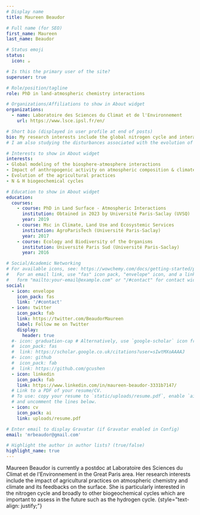 ```yaml
---
# Display name
title: Maureen Beaudor

# Full name (for SEO)
first_name: Maureen
last_name: Beaudor

# Status emoji
status:
  icon: ☕️

# Is this the primary user of the site?
superuser: true

# Role/position/tagline
role: PhD in land-atmospheric chemistry interactions 

# Organizations/Affiliations to show in About widget
organizations:
  - name: Laboratoire des Sciences du Climat et de l'Environnement
    url: https://www.lsce.ipsl.fr/en/

# Short bio (displayed in user profile at end of posts)
bio: My research interests include the global nitrogen cycle and interactions at the interface between the surface and atmosphere.
# I am also studying the disturbances associated with the evolution of the agricultural practices and climate change.

# Interests to show in About widget
interests:
- Global modeling of the biosphere-atmosphere interactions
- Impact of anthropogenic activity on atmospheric composition & climate
- Evolution of the agricultural practices
- N & H biogeochemical cycles

# Education to show in About widget
education:
  courses:
    - course: PhD in Land Surface - Atmospheric Interactions
      institution: Obtained in 2023 by Université Paris-Saclay (UVSQ)
      year: 2019
    - course: Msc in Climate, Land Use and Ecosystemic Services
      institution: AgroParisTech (Université Paris-Saclay)
      year: 2017
    - course: Ecology and Biodiversity of the Organisms
      institution: Université Paris Sud (Université Paris-Saclay)
      year: 2016

# Social/Academic Networking
# For available icons, see: https://wowchemy.com/docs/getting-started/page-builder/#icons
#   For an email link, use "fas" icon pack, "envelope" icon, and a link in the
#   form "mailto:your-email@example.com" or "/#contact" for contact widget.
social:
  - icon: envelope
    icon_pack: fas
    link: '/#contact'
  - icon: twitter
    icon_pack: fab
    link: https://twitter.com/BeaudorMaureen
    label: Follow me on Twitter
    display:
      header: true
  #- icon: graduation-cap # Alternatively, use `google-scholar` icon from `ai` icon pack
  #  icon_pack: fas
  #  link: https://scholar.google.co.uk/citations?user=sIwtMXoAAAAJ
  #- icon: github
  #  icon_pack: fab
  #  link: https://github.com/gcushen
  - icon: linkedin
    icon_pack: fab
    link: https://www.linkedin.com/in/maureen-beaudor-3331b7147/
  # Link to a PDF of your resume/CV.
  # To use: copy your resume to `static/uploads/resume.pdf`, enable `ai` icons in `params.yaml`,
  # and uncomment the lines below.
  - icon: cv
    icon_pack: ai
    link: uploads/resume.pdf

# Enter email to display Gravatar (if Gravatar enabled in Config)
email: 'mrbeaudor@gmail.com'

# Highlight the author in author lists? (true/false)
highlight_name: true
---
```


Maureen Beaudor is currently a postdoc at Laboratoire des Sciences du Climat et de l'Environnement in the Great Paris area. Her research interests include the impact of agricultural practices on atmospheric chemistry and climate and its feedbacks on the surface.
She is particularly interested in the nitrogen cycle and broadly to other biogeochemical cycles which are important to assess in the future such as the hydrogen cycle.
{style="text-align: justify;"}
